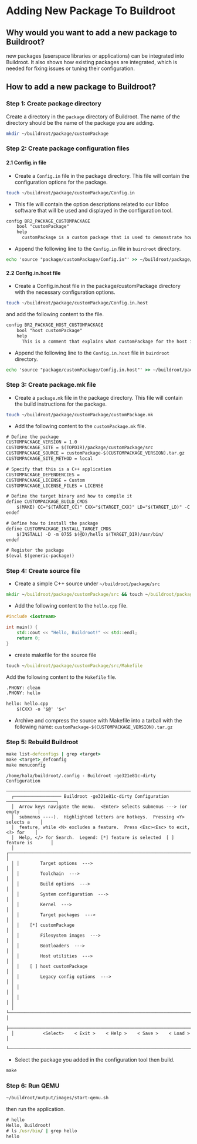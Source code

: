 # Adding New Package To Buildroot

## Why would you want to add a new package to Buildroot?

new packages (userspace libraries or applications) can be integrated into Buildroot. It also shows how existing packages are integrated, which is needed for fixing issues or tuning their configuration.

## How to add a new package to Buildroot?

### Step 1: Create package directory

Create a directory in the `package` directory of Buildroot. The name of the directory should be the name of the package you are adding.

```bash
mkdir ~/buildroot/package/customPackage
```

### Step 2: Create package configuration files

#### 2.1 Config.in file

- Create a `Config.in` file in the package directory. This file will contain the configuration options for the package.

```bash
touch ~/buildroot/package/customPackage/Config.in
```

- This file will contain the option descriptions related to our libfoo software that will be used and displayed in the configuration tool.

```txt
config BR2_PACKAGE_CUSTOMPACKAGE
    bool "customPackage"
    help
      customPackage is a custom package that is used to demonstrate how to add a new package to Buildroot.
```

- Append the following line to the `Config.in` file in `buirdroot` directory.

```cmd
echo 'source "package/customPackage/Config.in"' >> ~/buildroot/package/Config.in
```

#### 2.2 Config.in.host file

- Create a Config.in.host file in the package/customPackage directory with the necessary configuration options.

```bash
touch ~/buildroot/package/customPackage/Config.in.host
```

and add the following content to the file.

```txt
config BR2_PACKAGE_HOST_CUSTOMPACKAGE
    bool "host customPackage"
    help
      This is a comment that explains what customPackage for the host is.
```

- Append the following line to the `Config.in.host` file in `buirdroot` directory.

```cmd
echo 'source "package/customPackage/Config.in.host"' >> ~/buildroot/package/Config.in.host
```

### Step 3: Create package.mk file

- Create a `package.mk` file in the package directory. This file will contain the build instructions for the package.

```bash
touch ~/buildroot/package/customPackage/customPackage.mk
```

- Add the following content to the `customPackage.mk` file.

```txt
# Define the package
CUSTOMPACKAGE_VERSION = 1.0
CUSTOMPACKAGE_SITE = $(TOPDIR)/package/customPackage/src
CUSTOMPACKAGE_SOURCE = customPackage-$(CUSTOMPACKAGE_VERSION).tar.gz
CUSTOMPACKAGE_SITE_METHOD = local

# Specify that this is a C++ application
CUSTOMPACKAGE_DEPENDENCIES = 
CUSTOMPACKAGE_LICENSE = Custom
CUSTOMPACKAGE_LICENSE_FILES = LICENSE

# Define the target binary and how to compile it
define CUSTOMPACKAGE_BUILD_CMDS
	$(MAKE) CC="$(TARGET_CC)" CXX="$(TARGET_CXX)" LD="$(TARGET_LD)" -C $(@D)
endef

# Define how to install the package
define CUSTOMPACKAGE_INSTALL_TARGET_CMDS
	$(INSTALL) -D -m 0755 $(@D)/hello $(TARGET_DIR)/usr/bin/
endef

# Register the package
$(eval $(generic-package))
```

### Step 4: Create source file

- Create a simple C++ source under `~/buildroot/package/src`

```cmd
mkdir ~/buildroot/package/customPackage/src && touch ~/buildroot/package/customPackage/src/hello.cpp
```

- Add the following content to the `hello.cpp` file.

```cpp
#include <iostream>

int main() {
    std::cout << "Hello, Buildroot!" << std::endl;
    return 0;
}
```

- create makefile for the source file

```cmd
touch ~/buildroot/package/customPackage/src/Makefile
```

Add the following content to the `Makefile` file.

```txt
.PHONY: clean
.PHONY: hello

hello: hello.cpp
	$(CXX) -o '$@' '$<'
```

- Archive and compress the source with Makefile into a tarball with the following name: `customPackage-$(CUSTOMPACKAGE_VERSION).tar.gz`

### Step 5: Rebuild Buildroot

```cmd
make list-defconfigs | grep <target>
make <target>_defconfig
make menuconfig
```

```menuconfig
/home/hala/buildroot/.config - Buildroot -ge321e81c-dirty Configuration
 ────────────────────────────────────────────────────────────────────────────────────
  ┌────────────────── Buildroot -ge321e81c-dirty Configuration ───────────────────┐
  │  Arrow keys navigate the menu.  <Enter> selects submenus ---> (or empty       │  
  │  submenus ----).  Highlighted letters are hotkeys.  Pressing <Y> selects a    │  
  │  feature, while <N> excludes a feature.  Press <Esc><Esc> to exit, <?> for    │  
  │  Help, </> for Search.  Legend: [*] feature is selected  [ ] feature is       │  
  │ ┌───────────────────────────────────────────────────────────────────────────┐ │  
  │ │        Target options  --->                                               │ │  
  │ │        Toolchain  --->                                                    │ │  
  │ │        Build options  --->                                                │ │  
  │ │        System configuration  --->                                         │ │  
  │ │        Kernel  --->                                                       │ │  
  │ │        Target packages  --->                                              │ │  
  │ │    [*] customPackage                                                      │ │  
  │ │        Filesystem images  --->                                            │ │  
  │ │        Bootloaders  --->                                                  │ │  
  │ │        Host utilities  --->                                               │ │  
  │ │    [ ] host customPackage                                                 │ │  
  │ │        Legacy config options  --->                                        │ │  
  │ │                                                                           │ │  
  │ │                                                                           │ │  
  │ └───────────────────────────────────────────────────────────────────────────┘ │  
  ├───────────────────────────────────────────────────────────────────────────────┤  
  │           <Select>    < Exit >    < Help >    < Save >    < Load >            │  
  └───────────────────────────────────────────────────────────────────────────────┘  

```

- Select the package you added in the configuration tool then build.

```cmd
make
```

### Step 6: Run QEMU

```cmd
~/buildroot/output/images/start-qemu.sh
```

 then run the application.

```cmd
# hello
Hello, Buildroot!
# ls /usr/bin/ | grep hello
hello
```
